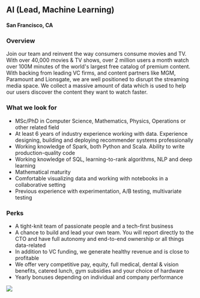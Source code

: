 ## AI (Lead, Machine Learning)
#### San Francisco, CA

### Overview
Join our team and reinvent the way consumers consume movies and TV. With over 40,000 movies & TV shows, over 2 million users a month watch over 100M minutes of the world's largest free catalog of premium content. With backing from leading VC firms, and content partners like MGM, Paramount and Lionsgate, we are well positioned to disrupt the streaming media space.
We collect a massive amount of data which is used to help our users discover the content they want to watch faster.

### What we look for
+	MSc/PhD in Computer Science, Mathematics, Physics, Operations or other related field
+	At least 6 years of industry experience working with data.  Experience designing, building and deploying recommender systems professionally
+	Working knowledge of Spark, both Python and Scala. Ability to write production-quality code
+	Working knowledge of SQL, learning-to-rank algorithms, NLP and deep learning
+	Mathematical maturity
+	Comfortable visualizing data and working with notebooks in a collaborative setting
+	Previous experience with experimentation, A/B testing, multivariate testing

### Perks
+	A tight-knit team of passionate people and a tech-first business
+	A chance to build and lead your own team. You will report directly to the CTO and have full autonomy and end-to-end ownership or all things data-related
+	In addition to VC funding, we generate healthy revenue and is close to profitable
+	We offer very competitive pay, equity, full medical, dental & vision benefits, catered lunch, gym subsidies and your choice of hardware
+	Yearly bonuses depending on individual and company performance


[<img src='https://dabuttonfactory.com/button.png?t=Apply&f=Calibri-Bold&ts=24&tc=fff&tshs=1&tshc=000&hp=20&vp=8&c=5&bgt=gradient&bgc=3d85c6&ebgc=073763'>](https://letsrockit.co/users/auth/github?interested=true&job_id=vhviasbuvg-ai-lead-machine-learning)
